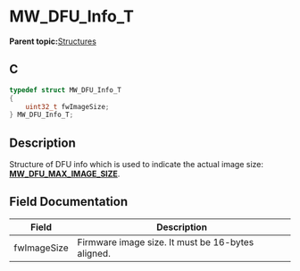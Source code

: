 # MW\_DFU\_Info\_T

**Parent topic:**[Structures](GUID-AF928E17-DE4E-4DC7-916B-DA0213A603CF.md)

## C

```c
typedef struct MW_DFU_Info_T
{
    uint32_t fwImageSize;
} MW_DFU_Info_T;
```

## Description

Structure of DFU info which is used to indicate the actual image size: **[MW\_DFU\_MAX\_IMAGE\_SIZE](GUID-7FC973F4-BA55-4004-99B9-01546388C1E5.md)**.

## Field Documentation

|Field|Description|
|-----|-----------|
|fwImageSize|Firmware image size. It must be 16-bytes aligned.|

